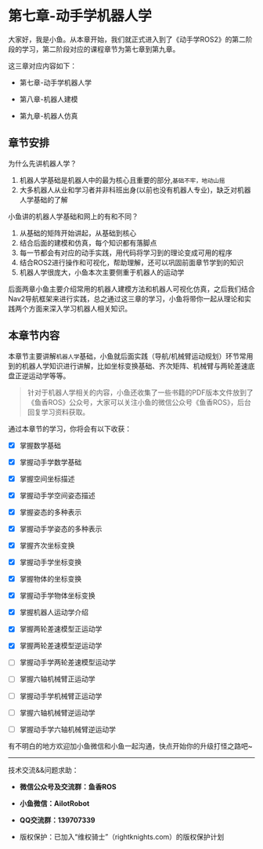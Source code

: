 # 第七章-动手学机器人学

大家好，我是小鱼。从本章开始，我们就正式进入到了《动手学ROS2》的第二阶段的学习，第二阶段对应的课程章节为第七章到第九章。

这三章对应内容如下：

- 第七章-动手学机器人学

- 第八章-机器人建模

- 第九章-机器人仿真



## 章节安排

为什么先讲机器人学？

1. 机器人学基础是机器人中的最为核心且重要的部分,`基础不牢，地动山摇 `
2. 大多机器人从业和学习者并非科班出身(以前也没有机器人专业)，缺乏对机器人学基础的了解



小鱼讲的机器人学基础和网上的有和不同？

1. 从基础的矩阵开始讲起，从基础到核心
2. 结合后面的建模和仿真，每个知识都有落脚点
3. 每一节都会有对应的动手实践，用代码将学习到的理论变成可用的程序
4. 结合ROS2进行操作和可视化，帮助理解，还可以巩固前面章节学到的知识
5. 机器人学很庞大，小鱼本次主要侧重于机器人的运动学



后面两章小鱼主要介绍常用的机器人建模方法和机器人可视化仿真，之后我们结合Nav2导航框架来进行实践，总之通过这三章的学习，小鱼将带你一起从理论和实践两个方面来深入学习机器人相关知识。



## 本章节内容

本章节主要讲解`机器人学`基础，小鱼就后面实践（导航/机械臂运动规划）环节常用到的机器人学知识进行讲解，比如坐标变换基础、齐次矩阵、机械臂与两轮差速底盘正逆运动学等等。



> 针对于机器人学相关的内容，小鱼还收集了一些书籍的PDF版本文件放到了《鱼香ROS》公众号，大家可以关注小鱼的微信公众号《鱼香ROS》，后台回复学习资料获取。



通过本章节的学习，你将会有以下收获：

- [X] 掌握数学基础
- [X] 掌握动手学数学基础
- [X] 掌握空间坐标描述
- [X] 掌握动手学空间姿态描述
- [X] 掌握姿态的多种表示
- [X] 掌握动手学姿态的多种表示
- [X] 掌握齐次坐标变换
- [X] 掌握动手学坐标变换
- [X] 掌握物体的坐标变换
- [X] 掌握动手学物体坐标变换
- [X] 掌握机器人运动学介绍
- [X] 掌握两轮差速模型正运动学
- [X] 掌握两轮差速模型逆运动学
- [ ] 掌握动手学两轮差速模型运动学
- [ ] 掌握六轴机械臂正运动学
- [ ] 掌握动手学机械臂正运动学
- [ ] 掌握六轴机械臂逆运动学
- [ ] 掌握动手学六轴机械臂逆运动学




有不明白的地方欢迎加小鱼微信和小鱼一起沟通，快点开始你的升级打怪之路吧~

--------------

技术交流&&问题求助：

- **微信公众号及交流群：鱼香ROS**
- **小鱼微信：AiIotRobot**
- **QQ交流群：139707339**

- 版权保护：已加入“维权骑士”（rightknights.com）的版权保护计划

